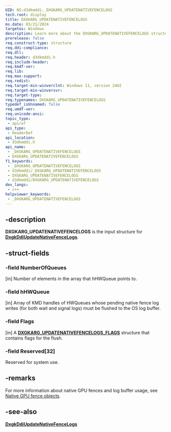 ```yaml
---
UID: NS:d3dkmddi._DXGKARG_UPDATENATIVEFENCELOGS
tech.root: display
title: DXGKARG_UPDATENATIVEFENCELOGS
ms.date: 03/21/2024
targetos: Windows
description: Learn more about the DXGKARG_UPDATENATIVEFENCELOGS structure.
prerelease: false
req.construct-type: structure
req.ddi-compliance: 
req.dll: 
req.header: d3dkmddi.h
req.include-header: 
req.kmdf-ver: 
req.lib: 
req.max-support: 
req.redist: 
req.target-min-winverclnt: Windows 11, version 24H2
req.target-min-winversvr: 
req.target-type: 
req.typenames: DXGKARG_UPDATENATIVEFENCELOGS
typedef_isUnnamed: false
req.umdf-ver: 
req.unicode-ansi: 
topic_type:
 - apiref
api_type:
 - HeaderDef
api_location:
 - d3dkmddi.h
api_name:
 - _DXGKARG_UPDATENATIVEFENCELOGS
 - DXGKARG_UPDATENATIVEFENCELOGS
f1_keywords:
 - _DXGKARG_UPDATENATIVEFENCELOGS
 - d3dkmddi/_DXGKARG_UPDATENATIVEFENCELOGS
 - DXGKARG_UPDATENATIVEFENCELOGS
 - d3dkmddi/DXGKARG_UPDATENATIVEFENCELOGS
dev_langs:
 - c++
helpviewer_keywords:
 - _DXGKARG_UPDATENATIVEFENCELOGS
---
```


## -description

**DXGKARG_UPDATENATIVEFENCELOGS** is the input structure for [**DxgkDdiUpdateNativeFenceLogs**](nc-d3dkmddi-dxgkddi_updatenativefencelogs.md).

## -struct-fields

### -field NumberOfQueues

[in] Number of elements in the array that hHWQueue points to.

### -field hHWQueue

[in] Array of KMD handles of HWQueues whose pending native fence log writes (for both wait and signal logs) must be flushed to the OS log buffer.

### -field Flags

[in] A [**DXGKARG_UPDATENATIVEFENCELOGS_FLAGS**](../d3dkmddi/ns-d3dkmddi-dxgkarg_updatenativefencelogs_flags.md) structure that contains flags for the flush.

### -field Reserved[32]

Reserved for system use.

## -remarks

For more information about native GPU fences and log buffer usage, see [Native GPU fence objects](/windows-hardware/drivers/display/native-gpu-fence-objects).

## -see-also

[**DxgkDdiUpdateNativeFenceLogs**](nc-d3dkmddi-dxgkddi_updatenativefencelogs.md)
